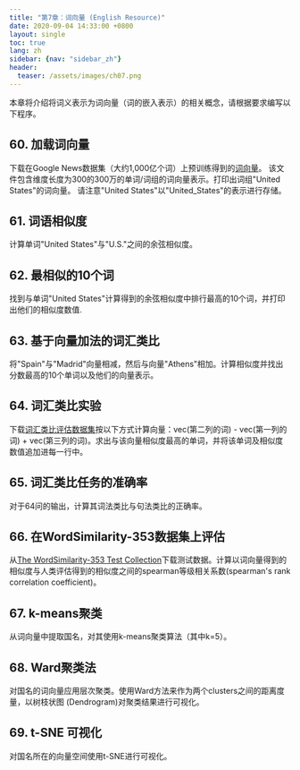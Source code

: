 ```yaml
---
title: "第7章：词向量 (English Resource)"
date: 2020-09-04 14:33:00 +0800
layout: single
toc: true
lang: zh
sidebar: {nav: "sidebar_zh"}
header:
  teaser: /assets/images/ch07.png
---
```


本章将介绍将词义表示为词向量（词的嵌入表示）的相关概念，请根据要求编写以下程序。


## 60. 加载词向量

下载在Google News数据集（大约1,000亿个词）上预训练得到的[词向量](https://drive.google.com/file/d/0B7XkCwpI5KDYNlNUTTlSS21pQmM/edit?usp=sharing)。
该文件包含维度长度为300的300万的单词/词组的词向量表示。打印出词组"United States"的词向量。
请注意"United States"以"United_States"的表示进行存储。

## 61. 词语相似度

计算单词"United States"与"U.S."之间的余弦相似度。

## 62. 最相似的10个词

找到与单词"United States"计算得到的余弦相似度中排行最高的10个词，并打印出他们的相似度数值.

## 63. 基于向量加法的词汇类比

将"Spain"与"Madrid"向量相减，然后与向量"Athens"相加。计算相似度并找出分数最高的10个单词以及他们的向量表示。

## 64. 词汇类比实验

下载[词汇类比评估数据集](http://download.tensorflow.org/data/questions-words.txt)按以下方式计算向量：vec(第二列的词) - vec(第一列的词) + vec(第三列的词)。求出与该向量相似度最高的单词，并将该单词及相似度数值追加进每一行中。

## 65. 词汇类比任务的准确率

对于64问的输出，计算其词法类比与句法类比的正确率。

## 66. 在WordSimilarity-353数据集上评估

从[The WordSimilarity-353 Test Collection](http://www.gabrilovich.com/resources/data/wordsim353/wordsim353.html)下载测试数据。计算以词向量得到的相似度与人类评估得到的相似度之间的spearman等级相关系数(spearman's rank correlation coefficient)。

## 67. k-means聚类

从词向量中提取国名，对其使用k-means聚类算法（其中k=5）。

## 68. Ward聚类法

对国名的词向量应用层次聚类。使用Ward方法来作为两个clusters之间的距离度量，以树枝状图 (Dendrogram)对聚类结果进行可视化。


## 69. t-SNE 可视化

对国名所在的向量空间使用t-SNE进行可视化。